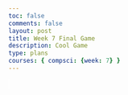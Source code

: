 ```yaml
---
toc: false
comments: false
layout: post
title: Week 7 Final Game
description: Cool Game
type: plans
courses: { compsci: {week: 7} }
---
```





















<style>
    #canvas {
        margin: 0;
        border: 1px solid white;
        background: skyblue;
    }
</style>
<canvas id="canvas"></canvas>
<script>
    // Create empty canvas
    let canvas = document.getElementById('canvas');
    let c = canvas.getContext('2d');
    let fullScreen = false;
    // Set the canvas dimensions
    if(fullScreen == true){
    }else{
        canvas.width = 650;
        canvas.height = 400;
    }
    canvas.style.webkitFilter = "blur(0.25px)";
    // Set gravity value
    let gravity = 1.5;
    // Facing Value | true = right, false = left
    let facing = false;
    // Game start
    let gamestarted = false;
    // Score
    let score = 0;
    let highscore = 0;
    // Spawn Location
    let pSpawnX = 100;
    let pSpawnY = 200;
    // Health
    let lives = 3;
    let dmgDebounce = 0;
    let swordSound = 0;
    // Ultimate
    let ultActive = false;
    let ultPercentage = 0;
    let ultMaxPercentage = 100;
    let ultPercentageInc = 20;
    let ultBind = "f";
    let ultBlurDebounce = 0;
    //Menu debounce
    let menuDebounce = 0;
    // Enemy Speed
    let enemySpeed = 0.25;
    let enemyCap = 3;
    // Define the Player class
    class Player {
        constructor() {
            // Initial position and velocity of the player
            this.position = {
                x: pSpawnX,
                y: pSpawnY
            };
            this.velocity = {
                x: 0,
                y: 0
            };
            // Dimensions of the player
            this.width = 30;
            this.height = 30;
            }
        // Method to draw the player on the canvas
        draw() {
            c.fillStyle = 'light green';
            c.fillRect(this.position.x, this.position.y, this.width, this.height);
        }
        // Method to update the player position and velocity
        update() {
            this.draw();
            this.position.y += this.velocity.y;
            this.position.x += this.velocity.x;
            // Apply gravity if player is not at the bottom
            if (this.position.y + this.height + this.velocity.y <= canvas.height)
                this.velocity.y += gravity;
            else
                this.velocity.y = 0;
        }
    }
    class Enemy {
        constructor(image) {
            // Initial position and velocity of the enemy
            this.position = {
                x: 500,
                y: 200
            };
            this.velocity = {
                x: 0,
                y: 0
            };
            // Dimensions of the enemy
            this.image = image;
            this.width = 30;
            this.height = 30;
        }
        // Method to draw the enemy on the canvas
        draw() {
            c.drawImage(this.image, this.position.x, this.position.y);
        }
        // Method to update the enemy position and velocity
        update() {
            this.draw();
            this.position.y += this.velocity.y;
            this.position.x += this.velocity.x;
            // Apply gravity if enemy is not at the bottom
            if (this.position.y + this.height + this.velocity.y <= canvas.height - 35)  /////////////////CHANGE BACK TO this.position.y + this.height + this.velocity.y <= canvas.height ONCE GAME DONE
                this.velocity.y += gravity;
            else
                this.velocity.y = 0;
        }
    }
    //Make Sword
    class Sword {
        constructor(){
            this.position = {
                x: 100,
                y: 200
            };
            // Dimensions of the sword
            this.width = 5;
            this.height = 35;
        }
         // Method to draw the player on the canvas
        draw() {
            c.fillStyle = 'purple';
            c.fillRect(this.position.x, this.position.y, this.width, this.height);
        }
        // Method to update the player position and velocity
        update() {
            this.draw();
        }
    }
    //Text
    var ctx = canvas.getContext("2d");
    // Set the font style
    ctx.font = "20px monospace"; // You can customize the font size and type
    // Set the text color
    ctx.fillStyle = "black"; // You can customize the text color
    // Define the Platform class
    class Platform {
        constructor() {
            // Initial position of the platform
            this.position = {
                x: 0,
                y: 360
            }
            //this.image = image;
            this.width = 50000;
            this.height = 40;
        }
        // Method to draw the platform on the canvas
        draw() {
            c.fillStyle = 'green';
            c.fillRect(this.position.x, this.position.y, this.width, this.height);
        }
        update() {
            this.draw()
        }
    }
    //hearts
    class Heart {
        constructor(image) {
            // Initial position of the platform
            this.position = {
                x: 0,
                y: 0
            }
            this.image = image;
            this.width = 25;
            this.height = 25;
        }
        // Method to draw the platform on the canvas
        draw() {
            c.drawImage(this.image, this.position.x, this.position.y);
        }
        update() {
            this.draw()
        }
    }
    //healthpowerup
    class healthpowerup {
        constructor(image) {
            // Initial position of the platform
            this.position = {
                x: -100,
                y: -100
            }
            this.image = image;
            this.width = 25;
            this.height = 25;
        }
        // Method to draw the platform on the canvas
        draw() {
            c.drawImage(this.image, this.position.x, this.position.y);
        }
        update() {
            this.draw()
        }
    }
    // Define the Tube class
    class Tube {
        constructor(image) {
            // Initial position of the tube
            this.position = {
                x: 500,
                y: 180
            }
            this.image = image;
            this.width = 100;
            this.height = 120;
        }
        // Method to draw the tube on the canvas
        draw() {
            c.drawImage(this.image, this.position.x, this.position.y, this.width, this.height);
        }
    }
    // Define the BlockObject class
    class BlockObject {
         constructor() {
            // Initial position of the platform
            this.position = {
                x: 0,
                y: 0
            }
            //this.image = image;
            this.width = 100;
            this.height = 1000;
        }
        // Method to draw the platform on the canvas
        draw() {
            c.fillStyle = 'brown';
            c.fillRect(this.position.x, this.position.y, this.width, this.height);
        }
        update() {
            this.draw()
        }
    }
    //--
    // NEW CODE - CREATE GENERICOBJECT CLASS FOR THE BACKGROUND IMAGES
    //--
    class GenericObject {
        constructor({ x, y, image }) {
            this.position = {
                x,
                y
            };
            this.image = image;
            this.width = 760;
            this.height = 82;
        }
        // Method to draw the generic object on the canvas
        draw() {
            c.drawImage(this.image, this.position.x, this.position.y);
        }
    }
        // Load image sources
    let image = new Image();
    let imageTube = new Image();
    let imageBlock = new Image();
    //--
    // NEW CODE - ADD IMAGES FOR BACKGROUND
    //--
    let imageBackground = new Image();
    let imageHills = new Image();
    let imageEnemy = new Image();
    let imageHeart = new Image();
    image.src = 'https://samayass.github.io/samayaCSA/images/platform.png';
    imageTube.src = 'https://samayass.github.io/samayaCSA/images/tube.png';
    imageBlock.src = 'https://samayass.github.io/samayaCSA/images/box.png';
    imageHeart.src = '{{site.baseurl}}/images/8bitheartfix-removebg-preview.png';
    imageEnemy.src = '{{site.baseurl}}/images/8bitslime.png';
    //--
    function getRandomInt(max) {
        return Math.floor(Math.random() * max);
    }
    // NEW CODE - IMAGE URLS FOR BACKGROUND IMAGES
    //--
    imageBackground.src = 'https://samayass.github.io/samayaCSA/images/background.png';
    imageHills.src = '{{site.baseurl}}/images/Sonic_hedgehog_background.png'
    // Create instances of platform, tube, block object, and generic objects
    let platform = new Platform(image);
    let tube = new Tube(imageTube);
    let blockObject = new BlockObject(imageBlock);
    let sword = new Sword();
    //--
    // NEW CODE - CREATE ARRAY FOR GENERIC OBJECTS THEN ADD THE HILLS AND BACKGROUND
    //--
    let genericObjects = [
        new GenericObject({
            x:0, y:0, image: imageBackground
        }),
        new GenericObject({
            x:0, y:-150, image: imageHills
        }),
    ];
    function sound(src) {
        this.sound = document.createElement("audio");
        this.sound.src = src;
        this.sound.setAttribute("preload", "auto");
        this.sound.setAttribute("controls", "none");
        this.sound.style.display = "none";
        document.body.appendChild(this.sound);
        this.play = function(){
            this.sound.play();
        }
        this.stop = function(){
            this.sound.pause();
        }
    }
    player = new Player();
    enemy1 = new Enemy(imageEnemy);
    let enemyHealth1 = 3;
    enemy1.position.x = 800;
    enemy2 = new Enemy(imageEnemy);
    enemy2.position.x = 500;
    let enemyHealth2 = 3;
    enemy3 = new Enemy(imageEnemy);
    enemy3.position.x = 700;
    let enemyHealth3 = 3;
    enemy4 = new Enemy(imageEnemy);
    enemy4.position.x = 1000;
    let enemyHealth4 = 3;
    enemy5 = new Enemy(imageEnemy);
    enemy5.position.x = 1200;
    let enemyHealth5 = 3;
    sword = new Sword();
    heart1 = new Heart(imageHeart);
    heart1.position.x = 500;
    heart1.position.y = 40;
    heart2 = new Heart(imageHeart);
    heart2.position.x = 540;
    heart2.position.y = 40;
    heart3 = new Heart(imageHeart);
    heart3.position.x = 580;
    heart3.position.y = 40;
    healthpowerup1 = new healthpowerup(imageHeart);
    healthpowerup1Enabled = false;
    healthpowerup2 = new healthpowerup(imageHeart);
    healthpowerup2Enabled = false;
    healthpowerup3 = new healthpowerup(imageHeart);
    healthpowerup3Enabled = false;
    border1 = new BlockObject();
    border1.position.x = 0;
    border2 = new BlockObject();
    border2.position.x = 1240;
    let attackSound;
    let pickupSound;
    let damageSound;
    let swordhitSound;
    let loseSound;
    let gameMusic;
    let ultReadySound;
    let ultSound;
    let musicPlayed = false;
    // Define keys and their states
    let keys = {
        right: {
            pressed: false
        },
        left: {
            pressed: false
        }
    };
    //Sounds
    attackSound = new sound("{{site.baseurl}}/images/swinging-staff-whoosh.mp3");
    pickupSound = new sound("{{site.baseurl}}/images/pickup.mp3");
    damageSound = new sound("{{site.baseurl}}/images/ough.mp3");
    swordhitSound = new sound("{{site.baseurl}}/images/sword-hit.mp3");
    swordhitSound2 = new sound("{{site.baseurl}}/images/sword-hit.mp3");
    loseSound = new sound("{{site.baseurl}}/images/lose-sound.wav");
    ultReadySound = new sound("{{site.baseurl}}/images/ultimate-ready.mp3");
    ultSound = new sound("{{site.baseurl}}/images/ultimate.mp3");
    ultSound.volume = 2;
    gameMusic = new sound('{{site.baseurl}}/images/Dragon-Castle.mp3');
    gameMusic.loop = true;
    // Animation loop
    function animate() {
        requestAnimationFrame(animate);
        c.clearRect(0, 0, canvas.width, canvas.height);
        if(gamestarted == false){
            c.beginPath();
            c.roundRect(50, 50, 550, 300,3);
            c.stroke();
            c.lineWidth = 3;
            c.fillStyle = '#000000aa';
            c.fill();
            c.fillStyle = 'black';
            c.font = "30px monospace";
            c.textAlign = "center";
            c.fillText("Welcome To Alex and Travis' Game",canvas.width/2,100);
            c.fillText("Press SPACE to continue",canvas.width/2,200);
            c.fillText("Highscore: " + highscore,canvas.width/2,270);
            c.fillText("Score: " + score,canvas.width/2,300);
            if(menuDebounce > 0){
                menuDebounce--;
            }
            addEventListener('keydown', ({ keyCode }) => {
                switch (keyCode) {
                    case 32:
                        if(gamestarted == false && menuDebounce == 0){
                        console.log('space');
                        gamestarted = true;
                        heart1.position.x = 500;
                        heart1.position.y = 40;
                        heart2.position.x = 540;
                        heart2.position.y = 40;
                        heart3.position.x = 580;
                        heart3.position.y = 40;
                        player.position.x = pSpawnX;
                        player.position.y = pSpawnY;
                        lives = 3;
                        enemyHealth1 = 3;
                        enemyHealth2 = 3;
                        enemyHealth3 = 3;
                        enemyHealth4 = 3;
                        enemyHealth5 = 3;
                        enemy1.position.y = 100;
                        enemy2.position.y = 1000;
                        enemy3.position.y = 1000;
                        enemy4.position.y = 1000;
                        enemy5.position.y = 1000;
                        enemy1.velocity.x = 0;
                        enemy1.velocity.y = 0;
                        enemy2.velocity.x = 0;
                        enemy2.velocity.y = 0;
                        enemy3.velocity.x = 0;
                        enemy3.velocity.y = 0;
                        enemy4.velocity.x = 0;
                        enemy4.velocity.y = 0;
                        enemy5.velocity.x = 0;
                        enemy5.velocity.y = 0;
                        healthpowerup1Enabled = false;
                        healthpowerup2Enabled = false;
                        healthpowerup3Enabled = false;
                        healthpowerup1.position.y = 1000;
                        healthpowerup2.position.y = 1000;
                        healthpowerup3.position.y = 1000;
                        ultPercentage = 0;
                        score = 0;
                        gameMusic.stop();
                        gameMusic.play();
                        break;
                        }
                }
            });
        }
        else if(gamestarted == true){
        //--
        // NEW CODE - DRAW GENERIC OBJECTS WITH FOR EACH LOOP
        //--
        genericObjects.forEach(genericObject => {
            genericObject.draw()
        });
        // Draw platform, player, tube, and block object
        player.update();
        sword.update();
        enemy1.update();
        enemy2.update();
        enemy3.update();
        enemy4.update();
        enemy5.update();
        border1.update();
        border2.update();
        platform.draw();
        c.fillStyle = "#000000aa";
        c.beginPath();
        c.roundRect(492.5,32.5,120,40,5);
        c.stroke();
        c.fill();
        heart1.update();
        heart2.update();
        heart3.update();
        healthpowerup1.update();
        healthpowerup2.update();
        healthpowerup3.update();
        //
        //Enemy AI
        enemyAI(enemy1);
        enemyAI(enemy2);
        enemyAI(enemy3);
        enemyAI(enemy4);
        enemyAI(enemy5);
        function enemyAI(enemy){
            if((player.position.x + player.width/2) > (enemy.position.x + enemy.width/2) && enemy.velocity.x < enemyCap){
                enemy.velocity.x += enemySpeed;
            }if((player.position.x + player.width/2) < (enemy.position.x + enemy.width/2) && enemy.velocity.x >-enemyCap){
                enemy.velocity.x -= enemySpeed;
            }
        }
        enemyHealthBar(enemy1,enemyHealth1);
        enemyHealthBar(enemy2,enemyHealth2);
        enemyHealthBar(enemy3,enemyHealth3);
        enemyHealthBar(enemy4,enemyHealth4);
        enemyHealthBar(enemy5,enemyHealth5);
        function enemyHealthBar(enemy,enemyHealth){
            c.fillStyle = "#000000aa";
            c.beginPath();
            c.roundRect(enemy.position.x + enemy.width/2 - 50/2, enemy.position.y - 10, 50, 7.5,5);
            c.stroke();
            c.fill();
            c.fillStyle = "lime";
            c.beginPath();
            c.roundRect(enemy.position.x + enemy.width/2 - 50/2, enemy.position.y - 9, 48 * (enemyHealth/3), 5, 5);
            c.stroke();
            c.fill();
        }
        //Player damage
        enemyCollision(enemy1);
        enemyCollision(enemy2);
        enemyCollision(enemy3);
        enemyCollision(enemy4);
        enemyCollision(enemy5);
        if(dmgDebounce > 0){
            dmgDebounce--;
        }
        function enemyCollision(enemy){
            if(isColliding(player, enemy) && dmgDebounce <=0){
                const enemypos = (enemy.position.x + enemy.width/2);
                const playerpos = (player.position.x + player.width/2);
                dmgDebounce = 15;
                //enemy.position.y = 200;
                //enemy.position.x = 500;
                player.velocity.y = -22.5;
                enemy.velocity.y = -20;
                if(enemypos > playerpos){
                    console.log("Contact Left");
                    player.velocity.x = -5;
                    enemy.velocity.x = 12;
                }else if(enemypos <= playerpos){
                    player.velocity.x = 5;
                    enemy.velocity.x = -12;
                    console.log("Contact Right");
                }
                damageSound.play();
                if(lives == 3){
                    heart3.position.y = -45;
                }else if (lives == 2){
                    heart2.position.y = -45
                }else if (lives == 1){
                    heart1.position.y = -45;
                    loseSound.play();
                    gameMusic.stop();
                    gameMusic.currentTime = 0;
                    if(score>highscore){
                        highscore = score;
                    }
                    gamestarted = false;
                    menuDebounce = 100;
                }
                lives--;
            }
        }
        healthpowerup1Enabled = healthCollision(healthpowerup1, healthpowerup1Enabled);
        healthpowerup2Enabled = healthCollision(healthpowerup2, healthpowerup2Enabled);
        healthpowerup3Enabled = healthCollision(healthpowerup3, healthpowerup3Enabled);
        function healthCollision(healthP, healthPActive){
            if(isColliding(player,healthP)){
                if(lives < 3){
                    pickupSound.play();
                    if(lives == 2){
                        healthP.position.y = -100;
                        heart3.position.y = 40;
                        healthPActive = false
                    }else if(lives == 1){
                        healthP.position.y = -100;
                        heart2.position.y = 40;
                        healthPActive = false
                    }
                    lives++;
                }
                console.log(lives);
                console.log(healthPActive);
            }
            return healthPActive;
        }
        //Move sword;
        if(facing == true){
            sword.position.y = player.position.y - 2;
            sword.position.x = (player.position.x + player.width/2) + 15;
        }else if(facing == false){
            sword.position.y = player.position.y - 2;
            sword.position.x = (player.position.x + player.width/2) - 15;
        }
        // Score
        // Set the text content and position
        c.fillStyle = "#000000aa";
        c.beginPath();
        c.roundRect(45,25,125,40,5);
        c.stroke();
        c.fill();
        c.fillStyle = 'white';
        c.textAlign = 'left';
        c.font = "20px monospace";
        var text = "Score: "+score;
        var x = 50; // X-coordinate
        var y = 50; // Y-coordinate
        // Draw the text on the canvas
        ctx.fillText(text, x, y);
        // ULTIMATE ABILITY
        c.fillStyle = "#000000aa";
        c.beginPath();
        c.roundRect(canvas.width/2 - 85,30,200,30,5);
        c.stroke();
        c.fill();
        c.fillStyle = "#0088ffee";
        c.beginPath();
        c.roundRect(canvas.width/2 - 85,30,(ultPercentage/ultMaxPercentage) * 200,30,5);
        c.stroke();
        c.fill();
        if(ultPercentage >= ultMaxPercentage){
            c.fillStyle = 'black';
            c.textAlign = 'left';
            c.font = "15px monospace";
            ctx.fillText("ULTIMATE READY", canvas.width/2 - 85,50)
            c.font = "12px monospace";
            ctx.fillText("Press: " + ultBind, canvas.width/2 + 50,48)
        }
        if(ultBlurDebounce > 1){
            canvas.style.webkitFilter = "blur(5px)";
            ctx.filter = 'invert(1)';
            ultBlurDebounce--;
        }else if(ultBlurDebounce == 1){
            ultBlurDebounce = 0;
            canvas.style.webkitFilter = "blur(0.25px)";
            ctx.filter = 'invert(0)';
            gameMusic.play();
        }
        //Collisions
        collision(platform, player);
        collision(platform, enemy1);
        collision(platform, enemy2);
        collision(platform, enemy3);
        collision(platform, enemy4);
        collision(platform, enemy5);
        //Respawn enemy
        //collision(blockObject);
        //console.log(enemy.position);
        // Handle collisions and interactions
        // Handle collision between player and block object
        function collision(funcObject, objectToCollide){
            if (
                objectToCollide.position.y + objectToCollide.height <= funcObject.position.y &&
                objectToCollide.position.y + objectToCollide.height + objectToCollide.velocity.y >= funcObject.position.y &&
                objectToCollide.position.x + objectToCollide.width >= funcObject.position.x &&
                objectToCollide.position.x <= funcObject.position.x + funcObject.width
            )
            {
                objectToCollide.velocity.y = 0;
            }
        }
        function isColliding(spriteA, spriteB) {
            const collision =
                spriteA.position.x < spriteB.position.x + spriteB.width &&
                spriteA.position.x + spriteA.width > spriteB.position.x &&
                spriteA.position.y < spriteB.position.y + spriteB.height &&
                spriteA.position.y + spriteA.height > spriteB.position.y;
            return collision;
        }
        //prevent form going too high
        if(
            player.position.y + player.height <= 30
        ){
            player.velocity.y = 0;
            player.position.y = 30+player.height
        }
        checkEnemyWall(enemy1);
        checkEnemyWall(enemy2);
        checkEnemyWall(enemy3);
        checkEnemyWall(enemy4);
        checkEnemyWall(enemy5);
        function checkEnemyWall(enemy){
            if(isColliding(enemy, border1)){
                enemy.velocity.x = -enemy.velocity.x
            }else if(isColliding(enemy, border2)){
                enemy.velocity.x = -enemy.velocity.x
            }
        }
        // Move the player horizontally and adjust other objects
        if (keys.right.pressed && player.position.x < 500) {
            player.velocity.x = 15;
        }
        else if (keys.left.pressed && player.position.x > 100) {
            player.velocity.x = -15;
        }else if (player.velocity.y < 0 && player.position.x < 500 && player.position.x > 100){
        }
        //--
        // NEW CODE - PARALLAX SCROLLING EFFECT (MAKE THE BACKGROUND MOVE TO CREATE ILLUSION OF PLAYER MOVING)
        //--
        else {
            player.velocity.x = 0;
            if (keys.right.pressed && !keys.left.pressed && genericObjects[0].position.x > -700) {
                // make the background move slower for a cooler effect
                genericObjects.forEach(genericObject => {
                    genericObject.position.x -= 5;
                });
                enemy1.position.x -= 5;
                enemy2.position.x -= 5;
                enemy3.position.x -= 5;
                enemy4.position.x -= 5;
                enemy5.position.x -= 5;
                border1.position.x -= 5;
                border2.position.x -= 5;
                healthpowerup1.position.x -= 5;
                healthpowerup2.position.x -= 5;
                healthpowerup3.position.x -= 5;
            }
            else if (keys.left.pressed && !keys.right.pressed && genericObjects[0].position.x < 0) {
                genericObjects.forEach(genericObject => {
                    genericObject.position.x += 5;
                });
                enemy1.position.x += 5;
                enemy2.position.x += 5;
                enemy3.position.x += 5;
                enemy4.position.x += 5;
                enemy5.position.x += 5;
                border1.position.x += 5;
                border2.position.x += 5;
                healthpowerup1.position.x += 5;
                healthpowerup2.position.x += 5;
                healthpowerup3.position.x += 5;
            }
        }
        }
    }
    // Start the animation loop
    animate();
    // Event listener for key presses
    addEventListener('keydown', ({ keyCode }) => {
        switch (keyCode) {
            case 65:
                console.log('left');
                keys.left.pressed = true;
                facing = false;
                break;
            case 83:
                console.log('down');
                break;
            case 68:
                console.log('right');
                keys.right.pressed = true;
                facing = true;
                break;
            case 87:
                console.log('up');
                if(player.velocity.y == 0){player.velocity.y = -20;}
                break;
            case 32:
                break;
        }
    });
    // Event listener for key releases
    function powerupAdd(enemyPosX, enemyPosY){
        const randNum = getRandomInt(2);
        if(randNum == 1){
            console.log("Add")
            if (healthpowerup1Enabled == false){
                healthpowerup1Enabled = true;
                healthpowerup1.position.x = enemyPosX
                healthpowerup1.position.y = enemyPosY
            }else if (healthpowerup2Enabled == false){
                healthpowerup2Enabled = true;
                healthpowerup2.position.x = enemyPosX
                healthpowerup2.position.y = enemyPosY
            }else if (healthpowerup3Enabled == false){
                healthpowerup3Enabled = true;
                healthpowerup3.position.x = enemyPosX
                healthpowerup3.position.y = enemyPosY
            }
        }else if(randNum <= 0){
            console.log("Nothin");
        }
    }
    function respawnEnemy(enemy){
            enemy.position.x = Math.random() * ((border2.position.x - 100) - (border1.position.x+100)) + (border1.position.x+100);
            enemy.position.y = 200;
            enemy.velocity.x = 0;
            enemy.velocity.y = 0;
        }
    addEventListener('keyup', ({ keyCode }) => {
        switch (keyCode) {
            case 65:
                console.log('left');
                keys.left.pressed = false;
                player.velocity.x = 0;
                break;
            case 83:
                console.log('down');
                break;
            case 68:
                console.log('right');
                player.velocity.x = 0;
                keys.right.pressed = false;
                break;
            case 87:
                console.log('up');
                //if(player.velocity.y == 0){player.velocity.y = -20;}
                break;
            case 70:
                console.log('f');
                if(ultPercentage >= ultMaxPercentage){
                    gameMusic.stop();
                    ultSound.play();
                    ultPercentage = 0;
                    dmgDebounce = 50;
                    ultBlurDebounce = 40;
                    if(score == 5){
                        respawnEnemy(enemy2);
                    }else if(score >= 15 && score < 27){
                        respawnEnemy(enemy3);
                    }else if(score >= 25 && score < 53){
                        respawnEnemy(enemy4);
                    }else if(score >= 50 && score < 55){
                        respawnEnemy(enemy5);
                    }
                    if(facing == false){
                        enemyHealth1 = checkLeftEnemy(enemy1,enemyHealth1);
                        enemyHealth2 = checkLeftEnemy(enemy2,enemyHealth2);
                        enemyHealth3 = checkLeftEnemy(enemy3,enemyHealth3);
                        enemyHealth4 = checkLeftEnemy(enemy4,enemyHealth4);
                        enemyHealth5 = checkLeftEnemy(enemy5,enemyHealth5);
                    }else if(facing == true){
                        enemyHealth1 = checkRightEnemy(enemy1,enemyHealth1);
                        enemyHealth2 = checkRightEnemy(enemy2,enemyHealth2);
                        enemyHealth3 = checkRightEnemy(enemy3,enemyHealth3);
                        enemyHealth4 = checkRightEnemy(enemy4,enemyHealth4);
                        enemyHealth5 = checkRightEnemy(enemy5,enemyHealth5);
                    }
                }
                function checkRightEnemy(enemy){
                    if(enemy.position.x > player.position.x && enemy.position.y < 500){
                        enemyHealth = 0;
                        if(enemyHealth == 0){
                            enemyHealth = 3;
                            powerupAdd(enemy.position.x, enemy.position.y);
                            respawnEnemy(enemy);
                            score++;
                        }
                    }
                    return enemyHealth;
                }
                function checkLeftEnemy(enemy){
                    if(enemy.position.x < player.position.x && enemy.position.y < 500){
                        enemyHealth = 0;
                        if(enemyHealth == 0){
                            enemyHealth = 3;
                            powerupAdd(enemy.position.x, enemy.position.y);
                            respawnEnemy(enemy);
                            score++;
                        }
                    }
                    return enemyHealth;
                }
                break;
            case 32: ///////////////FIX GAME OVER BUG TRAVIS YK WHAT IM TALKIN ABOUT.
                console.log('space');
                enemyHealth1 = enemyDamage(enemy1,enemyHealth1);
                enemyHealth2 = enemyDamage(enemy2,enemyHealth2);
                enemyHealth3 = enemyDamage(enemy3,enemyHealth3);
                enemyHealth4 = enemyDamage(enemy4,enemyHealth4);
                enemyHealth5 = enemyDamage(enemy5,enemyHealth5);
                attackSound.play();
                function enemyDamage(enemy,enemyHealth){
                    if (facing == false && player.position.x + player.width/2 - enemy.position.x + enemy.width/2 < 100 && player.position.x + player.width/2 - enemy.position.x + enemy.width/2 > 0 && player.position.y + player.height/2 - 10 < enemy.position.y + enemy.height/2 && player.position.y + player.height/2 + 10 > enemy.position.y + enemy.height/2){ //left
                        enemy.velocity.y = -20;
                        enemy.velocity.x = -5;
                        if(swordSound == 0){
                            swordSound = 1;
                            swordhitSound.play();
                        }else{
                            swordSound = 0;
                            swordhitSound2.play();
                        }
                        enemyHealth--;
                        console.log(enemyHealth);
                        console.log(player.position.x + player.width/2 - enemy.position.x + enemy.width/2);
                        if(enemyHealth == 0){
                            enemyHealth = 3;
                            powerupAdd(enemy.position.x, enemy.position.y);
                            respawnEnemy(enemy);
                            if(ultPercentage < ultMaxPercentage){
                                ultPercentage += ultPercentageInc;
                                if(ultPercentage >= ultMaxPercentage){
                                    ultReadySound.play();
                                }
                            }
                            score++;
                            if(score == 5){
                                respawnEnemy(enemy2);
                            }else if(score == 15){
                                respawnEnemy(enemy3);
                            }else if(score == 25){
                                respawnEnemy(enemy4);
                            }else if(score == 50){
                                respawnEnemy(enemy5);
                            }
                        }
                    }else if (facing == true && enemy.position.x + enemy.width/2 - player.position.x + player.width/2 < 100 && enemy.position.x + enemy.width/2 - player.position.x + player.width/2 > 0 && player.position.y + player.height/2 - 10 < enemy.position.y + enemy.height/2 && player.position.y + player.height/2 + 10 > enemy.position.y + enemy.height/2){ //right
                        enemy.velocity.y = -20;
                        enemy.velocity.x = 5;
                        if(swordSound == 0){
                            swordSound = 1;
                            swordhitSound.play();
                        }else{
                            swordSound = 0;
                            swordhitSound2.play();
                        }
                        enemyHealth--;
                        console.log(enemyHealth);
                        console.log(enemy.position.x + enemy.width/2 - player.position.x + player.width/2);
                        if(enemyHealth == 0){
                            enemyHealth = 3;
                            powerupAdd(enemy.position.x, enemy.position.y);
                            respawnEnemy(enemy);
                            if(ultPercentage < ultMaxPercentage){
                                ultPercentage += ultPercentageInc;
                                if(ultPercentage >= ultMaxPercentage){
                                    ultReadySound.play();
                                }
                            }
                            score++;
                            if(score == 5){
                                respawnEnemy(enemy2);
                            }else if(score == 15){
                                respawnEnemy(enemy3);
                            }else if(score == 25){
                                respawnEnemy(enemy4);
                            }else if(score == 50){
                                respawnEnemy(enemy5);
                            }
                        }
                    }
                    return enemyHealth;
                }
                break;
        }
    });
    function fullscreen(){
        var el = document.getElementById('canvas');
           if(el.webkitRequestFullScreen) {
               el.webkitRequestFullScreen();
           }
          else {
             el.mozRequestFullScreen();
          }            
        }
    document.getElementById('canvas').addEventListener("click",fullscreen)